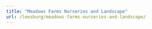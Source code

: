 ```yaml
---
title: "Meadows Farms Nurseries and Landscape"
url: /leesburg/meadows-farms-nurseries-and-landscape/
---
```


